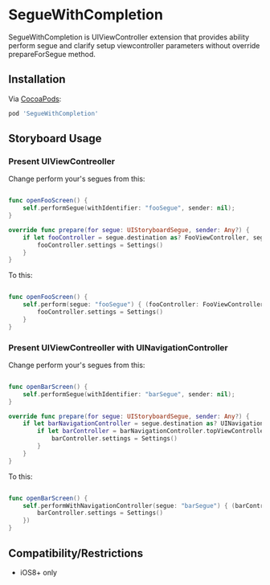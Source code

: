 # SegueWithCompletion

SegueWithCompletion is UIViewController extension that provides ability perform segue and clarify setup viewcontroller parameters without override prepareForSegue method.

## Installation
Via [CocoaPods](http://cocoapods.org):
```ruby
pod 'SegueWithCompletion'

```

## Storyboard Usage

### Present UIViewContreoller


Change perform your's segues from this:

```swift

func openFooScreen() {
    self.performSegue(withIdentifier: "fooSegue", sender: nil);
}

override func prepare(for segue: UIStoryboardSegue, sender: Any?) {
    if let fooController = segue.destination as? FooViewController, segue.identifier == "fooSegue" {
        fooController.settings = Settings()
    }
}


```

To this:

```swift

func openFooScreen() {
    self.perform(segue: "fooSegue") { (fooController: FooViewController) in
		fooController.settings = Settings()
    }
}

```

### Present UIViewContreoller with UINavigationController


Change perform your's segues from this:

```swift

func openBarScreen() {
    self.performSegue(withIdentifier: "barSegue", sender: nil);
}

override func prepare(for segue: UIStoryboardSegue, sender: Any?) {
    if let barNavigationController = segue.destination as? UINavigationController, segue.identifier == "fooSegue" {
        if let barController = barNavigationController.topViewController as? BarViewController {
            barController.settings = Settings()
        }
    }
}


```

To this:

```swift

func openBarScreen() {
    self.performWithNavigationController(segue: "barSegue") { (barController: BarViewController) in
        barController.settings = Settings()
    })
}

```

## Compatibility/Restrictions
* iOS8+ only
